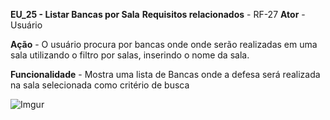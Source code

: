 **EU_25 - Listar Bancas por Sala**
**Requisitos relacionados** - RF-27
**Ator** -  Usuário

**Ação** - O usuário procura por bancas onde onde serão realizadas em uma sala 
utilizando o filtro por salas, inserindo o nome da sala.

**Funcionalidade** - Mostra uma lista de Bancas onde a defesa será realizada na sala 
selecionada como critério de busca

![Imgur](http://i.imgur.com/1RDo1Uy.png)
